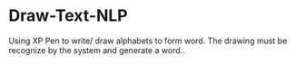 # Draw-Text-NLP
Using XP Pen to write/ draw alphabets to form word. The drawing must be recognize by the system and generate a word..
